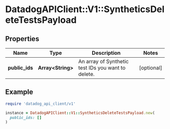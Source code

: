 # DatadogAPIClient::V1::SyntheticsDeleteTestsPayload

## Properties

| Name | Type | Description | Notes |
| ---- | ---- | ----------- | ----- |
| **public_ids** | **Array&lt;String&gt;** | An array of Synthetic test IDs you want to delete. | [optional] |

## Example

```ruby
require 'datadog_api_client/v1'

instance = DatadogAPIClient::V1::SyntheticsDeleteTestsPayload.new(
  public_ids: []
)
```


